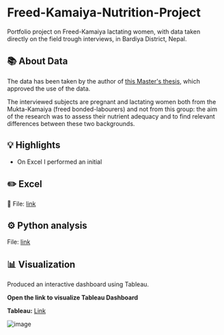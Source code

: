 # Freed-Kamaiya-Nutrition-Project
Portfolio project on Freed-Kamaiya lactating women, with data taken directly on the field trough interviews, in Bardiya District, Nepal.


## 📚 About Data

The data has been taken by the author of [this Master's thesis](https://github.com/Marco10292/Freed-Kamaiya-Nutrition-Project/blob/main/Master's%20thesis%3B%20food%20intake%20adequacy%20MK%20communities.pdf), which approved the use of the data.

The interviewed subjects are pregnant and lactating women both from the Mukta-Kamaiya (freed bonded-labourers) and not from this group: the aim of the research was to assess their nutrient adequacy and to find relevant differences between these two backgrounds.

## 💡 Highlights

- On Excel I performed an initial 

## ✏️ Excel 

📍 File: [link](https://github.com/Marco10292/Freed-Kamaiya-Nutrition-Project/blob/main/Freed-Kamaiya%20nutrition%20project.xlsx)

## ⚙️ Python analysis

File: [link](https://github.com/Marco10292/Freed-Kamaiya-Nutrition-Project/blob/main/Freed_Kamaiya_nutrition_project.ipynb)

## 📊 Visualization

Produced an interactive dashboard using Tableau.

**Open the link to visualize Tableau Dashboard**

**Tableau:** [Link]()

![image](https://github.com/user-attachments/assets/7a88afd7-f38b-4bb1-a7c0-b4336dfef93a)
